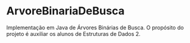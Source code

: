 # ArvoreBinariaDeBusca
Implementação em Java de Árvores Binárias de Busca. O propósito do projeto é auxiliar os alunos de Estruturas de Dados 2.
